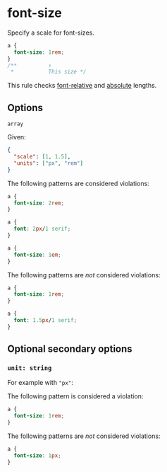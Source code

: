 # font-size

Specify a scale for font-sizes.

```css
a {
  font-size: 1rem;
}
/**          ↑
 *           This size */
```

This rule checks [font-relative](https://drafts.csswg.org/css-values-4/#font-relative-lengths) and [absolute](https://drafts.csswg.org/css-values-4/#absolute-lengths) lengths.

## Options

`array`

Given:

```json
{
  "scale": [1, 1.5],
  "units": ["px", "rem"]
}
```

The following patterns are considered violations:

```css
a {
  font-size: 2rem;
}
```

```css
a {
  font: 2px/1 serif;
}
```

```css
a {
  font-size: 1em;
}
```

The following patterns are _not_ considered violations:

```css
a {
  font-size: 1rem;
}
```

```css
a {
  font: 1.5px/1 serif;
}
```

## Optional secondary options

### `unit: string`

For example with `"px"`:

The following pattern is considered a violation:

```css
a {
  font-size: 1rem;
}
```

The following patterns are _not_ considered violations:

```css
a {
  font-size: 1px;
}
```
